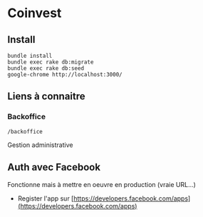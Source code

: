 # Coinvest

## Install

    bundle install
    bundle exec rake db:migrate
    bundle exec rake db:seed
    google-chrome http://localhost:3000/


## Liens à connaitre

### Backoffice

    /backoffice

Gestion administrative

## Auth avec Facebook

Fonctionne mais à mettre en oeuvre en production (vraie URL...)

- Register l'app sur [https://developers.facebook.com/apps](https://developers.facebook.com/apps)

